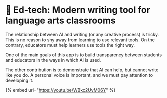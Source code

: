 # 📒 Ed-tech: Modern writing tool for language arts classrooms

The relationship between AI and writing (or any creative process) is tricky. This is no reason to shy away from learning to use relevant tools. On the contrary, educators must help learners use tools the right way.

One of the main goals of this app is to build transparency between students and educators in the ways in which AI is used.

The other contribution is to demonstrate that AI can help, but cannot write like you do. A personal voice is important, and we must pay attention to developing it.



{% embed url="https://youtu.be/WBkc2UvM06Y" %}

